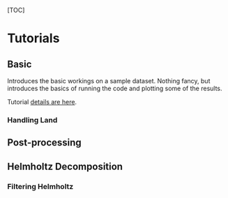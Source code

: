 [TOC]

# Tutorials

## Basic

Introduces the basic workings on a sample dataset.
Nothing fancy, but introduces the basics of running the code and plotting some of the results.

Tutorial [details are here](./Basic/ABOUT_TUTORIAL).

### Handling Land 

## Post-processing

## Helmholtz Decomposition

### Filtering Helmholtz
